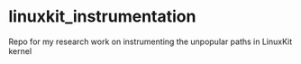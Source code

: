 # linuxkit_instrumentation
Repo for my research work on instrumenting the unpopular paths in LinuxKit kernel
